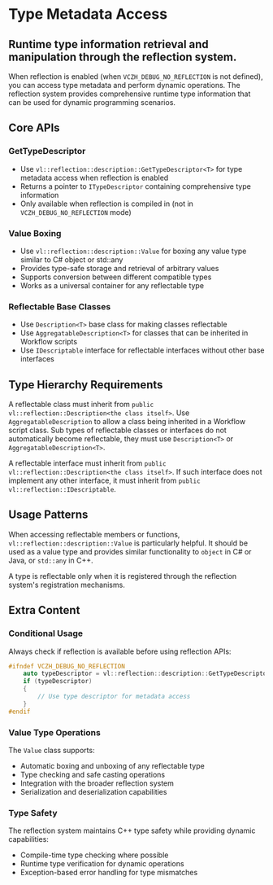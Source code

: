 # Type Metadata Access

## Runtime type information retrieval and manipulation through the reflection system.

When reflection is enabled (when `VCZH_DEBUG_NO_REFLECTION` is not defined), you can access type metadata and perform dynamic operations. The reflection system provides comprehensive runtime type information that can be used for dynamic programming scenarios.

## Core APIs

### GetTypeDescriptor
- Use `vl::reflection::description::GetTypeDescriptor<T>` for type metadata access when reflection is enabled
- Returns a pointer to `ITypeDescriptor` containing comprehensive type information
- Only available when reflection is compiled in (not in `VCZH_DEBUG_NO_REFLECTION` mode)

### Value Boxing
- Use `vl::reflection::description::Value` for boxing any value type similar to C# object or std::any
- Provides type-safe storage and retrieval of arbitrary values
- Supports conversion between different compatible types
- Works as a universal container for any reflectable type

### Reflectable Base Classes
- Use `Description<T>` base class for making classes reflectable
- Use `AggregatableDescription<T>` for classes that can be inherited in Workflow scripts
- Use `IDescriptable` interface for reflectable interfaces without other base interfaces

## Type Hierarchy Requirements

A reflectable class must inherit from `public vl::reflection::Description<the class itself>`.
Use `AggregatableDescription` to allow a class being inherited in a Workflow script class.
Sub types of reflectable classes or interfaces do not automatically become reflectable, they must use `Description<T>` or `AggregatableDescription<T>`.

A reflectable interface must inherit from `public vl::reflection::Description<the class itself>`.
If such interface does not implement any other interface, it must inherit from `public vl::reflection::IDescriptable`.

## Usage Patterns

When accessing reflectable members or functions, `vl::reflection::description::Value` is particularly helpful.
It should be used as a value type and provides similar functionality to `object` in C# or Java, or `std::any` in C++.

A type is reflectable only when it is registered through the reflection system's registration mechanisms.

## Extra Content

### Conditional Usage

Always check if reflection is available before using reflection APIs:

```cpp
#ifndef VCZH_DEBUG_NO_REFLECTION
    auto typeDescriptor = vl::reflection::description::GetTypeDescriptor<MyClass>();
    if (typeDescriptor)
    {
        // Use type descriptor for metadata access
    }
#endif
```

### Value Type Operations

The `Value` class supports:
- Automatic boxing and unboxing of any reflectable type
- Type checking and safe casting operations
- Integration with the broader reflection system
- Serialization and deserialization capabilities

### Type Safety

The reflection system maintains C++ type safety while providing dynamic capabilities:
- Compile-time type checking where possible
- Runtime type verification for dynamic operations
- Exception-based error handling for type mismatches